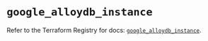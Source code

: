 # `google_alloydb_instance`

Refer to the Terraform Registry for docs: [`google_alloydb_instance`](https://registry.terraform.io/providers/hashicorp/google/6.2.0/docs/resources/alloydb_instance).
